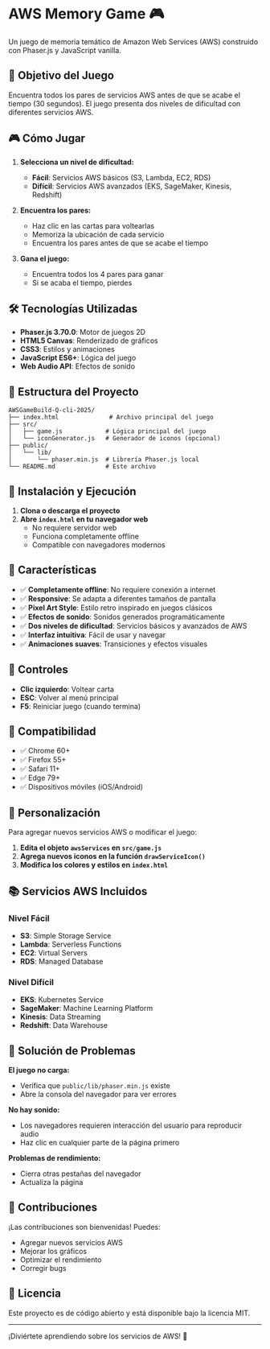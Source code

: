 # AWS Memory Game 🎮

Un juego de memoria temático de Amazon Web Services (AWS) construido con Phaser.js y JavaScript vanilla.

## 🎯 Objetivo del Juego

Encuentra todos los pares de servicios AWS antes de que se acabe el tiempo (30 segundos). El juego presenta dos niveles de dificultad con diferentes servicios AWS.

## 🎮 Cómo Jugar

1. **Selecciona un nivel de dificultad:**
   - **Fácil**: Servicios AWS básicos (S3, Lambda, EC2, RDS)
   - **Difícil**: Servicios AWS avanzados (EKS, SageMaker, Kinesis, Redshift)

2. **Encuentra los pares:**
   - Haz clic en las cartas para voltearlas
   - Memoriza la ubicación de cada servicio
   - Encuentra los pares antes de que se acabe el tiempo

3. **Gana el juego:**
   - Encuentra todos los 4 pares para ganar
   - Si se acaba el tiempo, pierdes

## 🛠️ Tecnologías Utilizadas

- **Phaser.js 3.70.0**: Motor de juegos 2D
- **HTML5 Canvas**: Renderizado de gráficos
- **CSS3**: Estilos y animaciones
- **JavaScript ES6+**: Lógica del juego
- **Web Audio API**: Efectos de sonido

## 📁 Estructura del Proyecto

```
AWSGameBuild-Q-cli-2025/
├── index.html              # Archivo principal del juego
├── src/
│   ├── game.js            # Lógica principal del juego
│   └── iconGenerator.js   # Generador de iconos (opcional)
├── public/
│   └── lib/
│       └── phaser.min.js  # Librería Phaser.js local
└── README.md              # Este archivo
```

## 🚀 Instalación y Ejecución

1. **Clona o descarga el proyecto**
2. **Abre `index.html` en tu navegador web**
   - No requiere servidor web
   - Funciona completamente offline
   - Compatible con navegadores modernos

## 🎨 Características

- ✅ **Completamente offline**: No requiere conexión a internet
- ✅ **Responsive**: Se adapta a diferentes tamaños de pantalla
- ✅ **Pixel Art Style**: Estilo retro inspirado en juegos clásicos
- ✅ **Efectos de sonido**: Sonidos generados programáticamente
- ✅ **Dos niveles de dificultad**: Servicios básicos y avanzados de AWS
- ✅ **Interfaz intuitiva**: Fácil de usar y navegar
- ✅ **Animaciones suaves**: Transiciones y efectos visuales

## 🎵 Controles

- **Clic izquierdo**: Voltear carta
- **ESC**: Volver al menú principal
- **F5**: Reiniciar juego (cuando termina)

## 📱 Compatibilidad

- ✅ Chrome 60+
- ✅ Firefox 55+
- ✅ Safari 11+
- ✅ Edge 79+
- ✅ Dispositivos móviles (iOS/Android)

## 🔧 Personalización

Para agregar nuevos servicios AWS o modificar el juego:

1. **Edita el objeto `awsServices` en `src/game.js`**
2. **Agrega nuevos iconos en la función `drawServiceIcon()`**
3. **Modifica los colores y estilos en `index.html`**

## 📚 Servicios AWS Incluidos

### Nivel Fácil
- **S3**: Simple Storage Service
- **Lambda**: Serverless Functions
- **EC2**: Virtual Servers
- **RDS**: Managed Database

### Nivel Difícil
- **EKS**: Kubernetes Service
- **SageMaker**: Machine Learning Platform
- **Kinesis**: Data Streaming
- **Redshift**: Data Warehouse

## 🐛 Solución de Problemas

**El juego no carga:**
- Verifica que `public/lib/phaser.min.js` existe
- Abre la consola del navegador para ver errores

**No hay sonido:**
- Los navegadores requieren interacción del usuario para reproducir audio
- Haz clic en cualquier parte de la página primero

**Problemas de rendimiento:**
- Cierra otras pestañas del navegador
- Actualiza la página

## 🤝 Contribuciones

¡Las contribuciones son bienvenidas! Puedes:
- Agregar nuevos servicios AWS
- Mejorar los gráficos
- Optimizar el rendimiento
- Corregir bugs

## 📄 Licencia

Este proyecto es de código abierto y está disponible bajo la licencia MIT.

---

¡Diviértete aprendiendo sobre los servicios de AWS! 🎉
